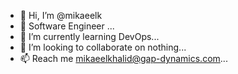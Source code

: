 - 👋 Hi, I’m @mikaeelk
- 👀 Software Engineer ...
- 🌱 I’m currently learning DevOps...
- 💞️ I’m looking to collaborate on nothing...
- 📫 Reach me mikaeelkhalid@gap-dynamics.com...

<!---
mikaeelk/mikaeelk is a ✨ special ✨ repository because its `README.md` (this file) appears on your GitHub profile.
You can click the Preview link to take a look at your changes.
--->
